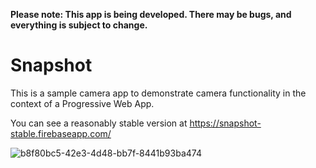 **Please note: This app is being developed. There may be bugs, and everything is subject to change.**

# Snapshot

This is a sample camera app to demonstrate camera functionality in the context of a Progressive Web App.

You can see a reasonably stable version at https://snapshot-stable.firebaseapp.com/

![b8f80bc5-42e3-4d48-bb7f-8441b93ba474](https://user-images.githubusercontent.com/393358/29221455-bba48182-7eb6-11e7-95af-625e263b7836.png)
